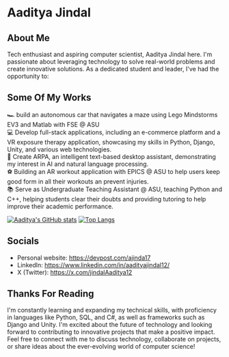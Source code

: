 # Aaditya Jindal

## About Me
Tech enthusiast and aspiring computer scientist, Aaditya Jindal here. I'm passionate about leveraging technology to solve real-world problems and create innovative solutions.
As a dedicated student and leader, I've had the opportunity to:

## Some Of My Works
🏎️ build an autonomous car that navigates a maze using Lego Mindstorms EV3 and Matlab with FSE @ ASU<br>
💻 Develop full-stack applications, including an e-commerce platform and a VR exposure therapy application, showcasing my skills in Python, Django, Unity, and various web technologies.<br>
🤖 Create ARPA, an intelligent text-based desktop assistant, demonstrating my interest in AI and natural language processing.<br>
⚽ Building an AR workout application with EPICS @ ASU to help users keep good form in all their workouts an prevent injuries.<br>
📚 Serve as Undergraduate Teaching Assistant @ ASU, teaching Python and C++, helping students clear their doubts and providing tutoring to help improve their academic performance.<br>

[![Aaditya's GitHub stats](https://github-readme-stats.vercel.app/api?username=retr0-os)](https://github.com/retr0-os/github-readme-stats)   [![Top Langs](https://github-readme-stats.vercel.app/api/top-langs/?username=retr0-os&layout=compact)](https://github.com/retr0-os/github-readme-stats&layout=compact)


## Socials
- Personal website: https://devpost.com/ajinda17
- LinkedIn: https://www.linkedin.com/in/aadityajindal12/
- X (Twitter): https://x.com/jindalAaditya12


## Thanks For Reading
I'm constantly learning and expanding my technical skills, with proficiency in languages like Python, SQL, and C#, as well as frameworks such as Django and Unity. I'm excited about the future of technology and looking forward to contributing to innovative projects that make a positive impact.
Feel free to connect with me to discuss technology, collaborate on projects, or share ideas about the ever-evolving world of computer science!
